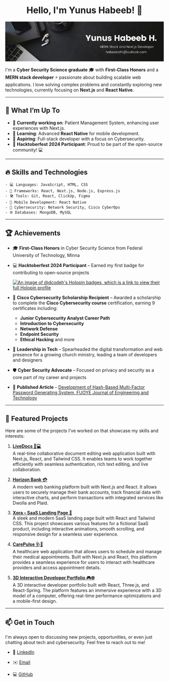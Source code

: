 <h1 align="center">
  Hello, I'm Yunus Habeeb! 👋 
</h1>

<p align="center">
  <img src="https://raw.githubusercontent.com/d-code-h/d-code-h/main/assets/banner.jpg" alt="Profile Banner" />
</p>


I'm a **Cyber Security Science graduate** 🎓 with **First-Class Honors** and a **MERN stack developer** ⚡️ passionate about building scalable web applications. I love solving complex problems and constantly exploring new technologies, currently focusing on **Next.js** and **React Native**.

---

## 🚀 What I’m Up To

- 🔭 **Currently working on**: Patient Management System, enhancing user experiences with Next.js.
- 🌱 **Learning**: Advanced **React Native** for mobile development.
- 💼 **Aspiring**: Full-stack developer with a focus on Cybersecurity.
- 🎉 **Hacktoberfest 2024 Participant**: Proud to be part of the open-source community! 💻

---

## 🔥 Skills and Technologies

```
- 💻 Languages: JavaScript, HTML, CSS
- 🔧 Frameworks: React, Next.js, Node.js, Express.js
- 🛠️ Tools: Git, React, ClickUp, Figma
- 📱 Mobile Development: React Native
- 🔐 Cybersecurity: Network Security, Cisco CyberOps
- 🌐 Databases: MongoDB, MySQL
```

---

## 🏆 Achievements

- 🎓 **First-Class Honors** in Cyber Security Science from Federal University of Technology, Minna
- 💻 **Hacktoberfest 2024 Participant** – Earned my first badge for contributing to open-source projects

   [![An image of @dcodeh's Holopin badges, which is a link to view their full Holopin profile](https://holopin.me/dcodeh)](https://holopin.io/@dcodeh)

- 🏅 **Cisco Cybersecurity Scholarship Recipient** – Awarded a scholarship to complete the **Cisco Cybersecurity course** certification, earning 9 certificates including:
  - **Junior Cybersecurity Analyst Career Path**
  - **Introduction to Cybersecurity**
  - **Network Defense**
  - **Endpoint Security**
  - **Ethical Hacking** and more
- 🌟 **Leadership in Tech** – Spearheaded the digital transformation and web presence for a growing church ministry, leading a team of developers and designers
- 🛡️ **Cyber Security Advocate** – Focused on privacy and security as a core part of my career and projects
- 📜 **Published Article** – [Development of Hash-Based Multi-Factor Password Generating System, FUOYE Journal of Engineering and Technology](http://journal.engineering.fuoye.edu.ng/index.php/engineer/article/view/1047)

---

## 🚀 Featured Projects

Here are some of the projects I've worked on that showcase my skills and interests:

1. **[LiveDocs 📄💻](https://github.com/d-code-h/live-docs)**  
A real-time collaborative document editing web application built with Next.js, React, and Tailwind CSS. It enables teams to work together efficiently with seamless authentication, rich text editing, and live collaboration.

2. **[Horizon Bank 💳](https://github.com/d-code-h/horizon-bank)**  
A modern web banking platform built with Next.js and React. It allows users to securely manage their bank accounts, track financial data with interactive charts, and perform transactions with integrated services like Dwolla and Plaid.

3. **[Xora – SaaS Landing Page 🚀](https://github.com/d-code-h/xora)**  
A sleek and modern SaaS landing page built with React and Tailwind CSS. This project showcases various features for a fictional SaaS product, including interactive animations, smooth scrolling, and responsive design for a seamless user experience.

4. **[CarePulse 🩺💉](https://github.com/d-code-h/carepulse)**  
A healthcare web application that allows users to schedule and manage their medical appointments. Built with Next.js and React, this platform provides a seamless experience for users to interact with healthcare providers and access appointment details.

5. **[3D Interactive Developer Portfolio 🎮🌐](https://github.com/d-code-h/3d-developer-portfolio)**  
A 3D interactive developer portfolio built with React, Three.js, and React-Spring. The platform features an immersive experience with a 3D model of a computer, offering real-time performance optimizations and a mobile-first design.

---

## 📫 Get in Touch

I'm always open to discussing new projects, opportunities, or even just chatting about tech and cybersecurity. Feel free to reach out to me!

- 💼 [LinkedIn](https://www.linkedin.com/in/d-code-h)
<!-- - 🌐 [Portfolio](https://d-code-h.github.io) _(Coming Soon!)_ -->
- ✉️ [Email](mailto:habeebdh1@outlook.com)
<!-- - 🐦 [Twitter](https://twitter.com/d-code-h) -->
- 💻 [GitHub](https://github.com/d-code-h)
